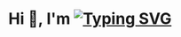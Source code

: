 
<h1>Hi 👋, I'm 
<a href="https://git.io/typing-svg"><img src="https://readme-typing-svg.demolab.com?font=Fira+Code&size=20&pause=1000&random=false&width=100&height=30&lines=Chhatrodiya+Mayur" alt="Typing SVG" /></a></h1>

</h1>
